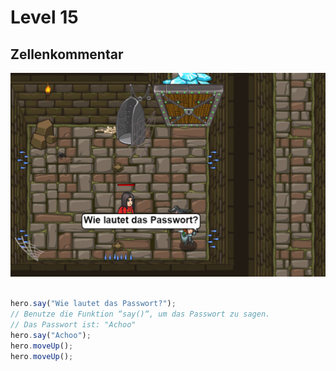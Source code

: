 # Level 15 
## Zellenkommentar 
![Alt text](15.png)
```js

hero.say("Wie lautet das Passwort?");
// Benutze die Funktion “say()“, um das Passwort zu sagen.
// Das Passwort ist: "Achoo"
hero.say("Achoo");
hero.moveUp();
hero.moveUp();

